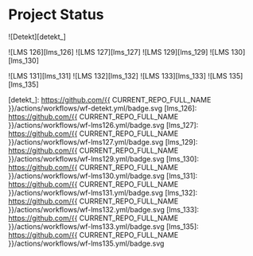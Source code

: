 # Project Status

![Detekt][detekt_]

![LMS 126][lms_126]
![LMS 127][lms_127]
![LMS 129][lms_129]
![LMS 130][lms_130]

![LMS 131][lms_131]
![LMS 132][lms_132]
![LMS 133][lms_133]
![LMS 135][lms_135]

<!-- Change REPO_NAME for the name of your repository -->
[detekt_]: https://github.com/{{ CURRENT_REPO_FULL_NAME }}/actions/workflows/wf-detekt.yml/badge.svg
[lms_126]: https://github.com/{{ CURRENT_REPO_FULL_NAME }}/actions/workflows/wf-lms126.yml/badge.svg
[lms_127]: https://github.com/{{ CURRENT_REPO_FULL_NAME }}/actions/workflows/wf-lms127.yml/badge.svg
[lms_129]: https://github.com/{{ CURRENT_REPO_FULL_NAME }}/actions/workflows/wf-lms129.yml/badge.svg
[lms_130]: https://github.com/{{ CURRENT_REPO_FULL_NAME }}/actions/workflows/wf-lms130.yml/badge.svg
[lms_131]: https://github.com/{{ CURRENT_REPO_FULL_NAME }}/actions/workflows/wf-lms131.yml/badge.svg
[lms_132]: https://github.com/{{ CURRENT_REPO_FULL_NAME }}/actions/workflows/wf-lms132.yml/badge.svg
[lms_133]: https://github.com/{{ CURRENT_REPO_FULL_NAME }}/actions/workflows/wf-lms133.yml/badge.svg
[lms_135]: https://github.com/{{ CURRENT_REPO_FULL_NAME }}/actions/workflows/wf-lms135.yml/badge.svg
